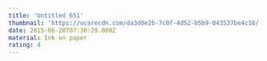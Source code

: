 ```yaml
---
title: 'Untitled 651'
thumbnail: 'https://ucarecdn.com/da3d0e2b-7c0f-4d52-b5b9-043537be4c18/'
date: 2015-06-28T07:30:29.000Z
material: Ink on paper
rating: 4
---
```

